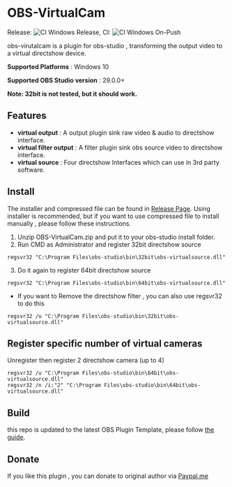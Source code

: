 # OBS-VirtualCam

Release: ![CI Windows Release](https://github.com/miaulightouch/obs-virtual-cam/actions/workflows/main.yml/badge.svg?event=release), CI: ![CI Windows On-Push](https://github.com/miaulightouch/obs-virtual-cam/actions/workflows/main.yml/badge.svg?event=push)

obs-virutalcam is a plugin for obs-studio , transforming the output video to a virtual directshow device.

**Supported Platforms** : Windows 10

**Supported OBS Studio version** : 29.0.0+

**Note: 32bit is not tested, but it should work.**

## Features

* **virtual output** : A output plugin sink raw video & audio to directshow interface.
* **virtual filter output** : A filter plugin sink obs source video to directshow interface.
* **virtual source** : Four directshow Interfaces which can use in 3rd party software.

## Install

The installer and compressed file can be found in [Release Page](https://github.com/miaulightouch/obs-virtual-cam/releases). Using installer is recommended, but if you want to use compressed file to install manually , please follow these instructions.

1. Unzip OBS-VirtualCam.zip and put it to your obs-studio install folder.
2. Run CMD as Administrator and register 32bit directshow source

```batch
regsvr32 "C:\Program Files\obs-studio\bin\32bit\obs-virtualsource.dll"
```

3. Do it again to register 64bit directshow source

```batch
regsvr32 "C:\Program Files\obs-studio\bin\64bit\obs-virtualsource.dll"
```

- If you want to Remove the directshow filter , you can also use regsvr32 to do this

```batch
regsvr32 /u "C:\Program Files\obs-studio\bin\32bit\obs-virtualsource.dll"
```

## Register specific number of virtual cameras

Unregister then register 2 directshow camera (up to 4)

```batch
regsvr32 /u "C:\Program Files\obs-studio\bin\64bit\obs-virtualsource.dll"
regsvr32 /n /i:"2" "C:\Program Files\obs-studio\bin\64bit\obs-virtualsource.dll"
```

## Build

this repo is updated to the latest OBS Plugin Template, please follow [the guide](https://github.com/obsproject/obs-plugintemplate).

## Donate

If you like this plugin , you can donate to original author via [Paypal.me](https://www.paypal.me/obsvirtualcam)

